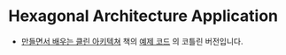 # Hexagonal Architecture Application
 
- [만들면서 배우는 클린 아키텍쳐](http://www.kyobobook.co.kr/product/detailViewKor.laf?ejkGb=KOR&mallGb=KOR&barcode=9791158392758&orderClick=LEa&Kc=) 책의 [예제 코드](https://github.com/wikibook/clean-architecture) 의 코틀린 버전입니다.